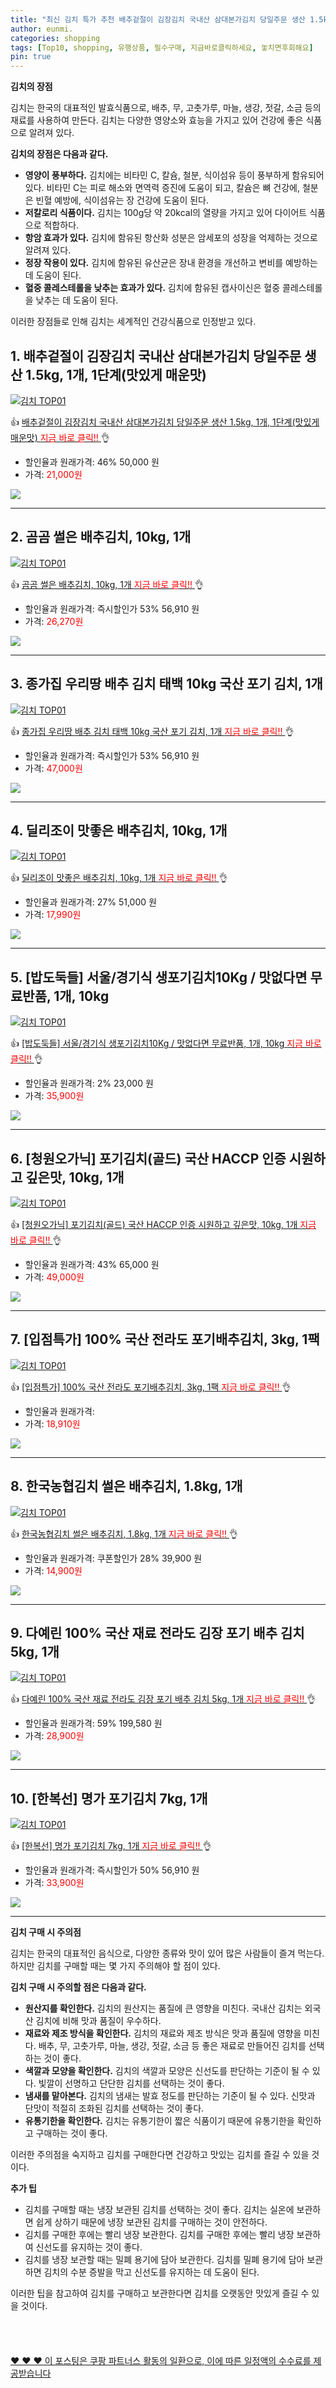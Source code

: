 ```yaml
---
title: "최신 김치 특가 추천 배추겉절이 김장김치 국내산 삼대본가김치 당일주문 생산 1.5kg, 1개, 1단계(맛있게 매운맛) 비교 장점"
author: eunmi.
categories: shopping
tags: [Top10, shopping, 유행상품, 필수구매, 지금바로클릭하세요, 놓치면후회해요]
pin: true
---
```

**김치의 장점**

김치는 한국의 대표적인 발효식품으로, 배추, 무, 고춧가루, 마늘, 생강, 젓갈, 소금 등의 재료를 사용하여 만든다. 김치는 다양한 영양소와 효능을 가지고 있어 건강에 좋은 식품으로 알려져 있다.

**김치의 장점은 다음과 같다.**

* **영양이 풍부하다.** 김치에는 비타민 C, 칼슘, 철분, 식이섬유 등이 풍부하게 함유되어 있다. 비타민 C는 피로 해소와 면역력 증진에 도움이 되고, 칼슘은 뼈 건강에, 철분은 빈혈 예방에, 식이섬유는 장 건강에 도움이 된다.
* **저칼로리 식품이다.** 김치는 100g당 약 20kcal의 열량을 가지고 있어 다이어트 식품으로 적합하다.
* **항암 효과가 있다.** 김치에 함유된 항산화 성분은 암세포의 성장을 억제하는 것으로 알려져 있다.
* **정장 작용이 있다.** 김치에 함유된 유산균은 장내 환경을 개선하고 변비를 예방하는 데 도움이 된다.
* **혈중 콜레스테롤을 낮추는 효과가 있다.** 김치에 함유된 캡사이신은 혈중 콜레스테롤을 낮추는 데 도움이 된다.

이러한 장점들로 인해 김치는 세계적인 건강식품으로 인정받고 있다.

   

## 1. 배추겉절이 김장김치 국내산 삼대본가김치 당일주문 생산 1.5kg, 1개, 1단계(맛있게 매운맛)

[![김치 TOP01](https://thumbnail8.coupangcdn.com/thumbnails/remote/230x230ex/image/vendor_inventory/2a89/058bdb97a67b5223909610ea521ed5fcaa56e53222513b0cde5fc687cf16.jpg)](https://link.coupang.com/re/AFFSDP?lptag=AF3617701&subid=GithubCoopas&pageKey=6499729650&traceid=V0-153&itemId=14305384136&vendorItemId=81550178834)


👍 [배추겉절이 김장김치 국내산 삼대본가김치 당일주문 생산 1.5kg, 1개, 1단계(맛있게 매운맛) <font color=red> 지금 바로 클릭!! </font> ](https://link.coupang.com/re/AFFSDP?lptag=AF3617701&subid=GithubCoopas&pageKey=6499729650&traceid=V0-153&itemId=14305384136&vendorItemId=81550178834) 👌 


- 할인율과 원래가격: 46%  50,000   원
- 가격: <span style='color:red'>21,000원</span>

[![](/discount_price.png)](https://link.coupang.com/re/AFFSDP?lptag=AF3617701&subid=GithubCoopas&pageKey=6499729650&traceid=V0-153&itemId=14305384136&vendorItemId=81550178834)

---


   

## 2. 곰곰 썰은 배추김치, 10kg, 1개

[![김치 TOP01](https://thumbnail10.coupangcdn.com/thumbnails/remote/230x230ex/image/retail/images/12019442178144-5859193f-c48c-43e8-9b2f-033ebac1e25d.jpg)](https://link.coupang.com/re/AFFSDP?lptag=AF3617701&subid=GithubCoopas&pageKey=324290307&traceid=V0-153&itemId=1038303611&vendorItemId=5493733619)


👍 [곰곰 썰은 배추김치, 10kg, 1개 <font color=red> 지금 바로 클릭!! </font> ](https://link.coupang.com/re/AFFSDP?lptag=AF3617701&subid=GithubCoopas&pageKey=324290307&traceid=V0-153&itemId=1038303611&vendorItemId=5493733619) 👌 


- 할인율과 원래가격: 즉시할인가 53%  56,910   원
- 가격: <span style='color:red'>26,270원</span>

[![](/discount_price.png)](https://link.coupang.com/re/AFFSDP?lptag=AF3617701&subid=GithubCoopas&pageKey=324290307&traceid=V0-153&itemId=1038303611&vendorItemId=5493733619)

---


   

## 3. 종가집 우리땅 배추 김치 태백 10kg 국산 포기 김치, 1개

[![김치 TOP01](https://thumbnail10.coupangcdn.com/thumbnails/remote/230x230ex/image/vendor_inventory/e614/e13ade840bd6b11b92e640d9ca6d61f6cb5d98618e41f9d93fedb2e69586.jpg)](https://link.coupang.com/re/AFFSDP?lptag=AF3617701&subid=GithubCoopas&pageKey=7202467453&traceid=V0-153&itemId=18208876739&vendorItemId=74113875647)


👍 [종가집 우리땅 배추 김치 태백 10kg 국산 포기 김치, 1개 <font color=red> 지금 바로 클릭!! </font> ](https://link.coupang.com/re/AFFSDP?lptag=AF3617701&subid=GithubCoopas&pageKey=7202467453&traceid=V0-153&itemId=18208876739&vendorItemId=74113875647) 👌 


- 할인율과 원래가격: 즉시할인가 53%  56,910   원
- 가격: <span style='color:red'>47,000원</span>

[![](/discount_price.png)](https://link.coupang.com/re/AFFSDP?lptag=AF3617701&subid=GithubCoopas&pageKey=7202467453&traceid=V0-153&itemId=18208876739&vendorItemId=74113875647)

---


   

## 4. 딜리조이 맛좋은 배추김치, 10kg, 1개

[![김치 TOP01](https://thumbnail7.coupangcdn.com/thumbnails/remote/230x230ex/image/retail/images/4618091966067889-4a3aed89-54cf-4029-937c-c2cdb4b32f3d.jpg)](https://link.coupang.com/re/AFFSDP?lptag=AF3617701&subid=GithubCoopas&pageKey=6443394416&traceid=V0-153&itemId=13955963639&vendorItemId=81205056658)


👍 [딜리조이 맛좋은 배추김치, 10kg, 1개 <font color=red> 지금 바로 클릭!! </font> ](https://link.coupang.com/re/AFFSDP?lptag=AF3617701&subid=GithubCoopas&pageKey=6443394416&traceid=V0-153&itemId=13955963639&vendorItemId=81205056658) 👌 


- 할인율과 원래가격: 27%  51,000   원
- 가격: <span style='color:red'>17,990원</span>

[![](/discount_price.png)](https://link.coupang.com/re/AFFSDP?lptag=AF3617701&subid=GithubCoopas&pageKey=6443394416&traceid=V0-153&itemId=13955963639&vendorItemId=81205056658)

---


   

## 5. [밥도둑들] 서울/경기식 생포기김치10Kg / 맛없다면 무료반품, 1개, 10kg

[![김치 TOP01](https://thumbnail7.coupangcdn.com/thumbnails/remote/230x230ex/image/vendor_inventory/3d8e/9d12af1042ab8706892a153c5526fdeda5fd16ea382f5c2fd4694627c1ce.jpg)](https://link.coupang.com/re/AFFSDP?lptag=AF3617701&subid=GithubCoopas&pageKey=7430852166&traceid=V0-153&itemId=19299191762&vendorItemId=85742694523)


👍 [[밥도둑들] 서울/경기식 생포기김치10Kg / 맛없다면 무료반품, 1개, 10kg <font color=red> 지금 바로 클릭!! </font> ](https://link.coupang.com/re/AFFSDP?lptag=AF3617701&subid=GithubCoopas&pageKey=7430852166&traceid=V0-153&itemId=19299191762&vendorItemId=85742694523) 👌 


- 할인율과 원래가격: 2%  23,000   원
- 가격: <span style='color:red'>35,900원</span>

[![](/discount_price.png)](https://link.coupang.com/re/AFFSDP?lptag=AF3617701&subid=GithubCoopas&pageKey=7430852166&traceid=V0-153&itemId=19299191762&vendorItemId=85742694523)

---


   

## 6. [청원오가닉] 포기김치(골드) 국산 HACCP 인증 시원하고 깊은맛, 10kg, 1개

[![김치 TOP01](https://thumbnail7.coupangcdn.com/thumbnails/remote/230x230ex/image/vendor_inventory/73c5/0f2eb4b9c4f39a624e30ac07b4fdd1b38c949c3f6f8fc26bbe824e38ed00.jpg)](https://link.coupang.com/re/AFFSDP?lptag=AF3617701&subid=GithubCoopas&pageKey=53306365&traceid=V0-153&itemId=187259033&vendorItemId=3442136825)


👍 [[청원오가닉] 포기김치(골드) 국산 HACCP 인증 시원하고 깊은맛, 10kg, 1개 <font color=red> 지금 바로 클릭!! </font> ](https://link.coupang.com/re/AFFSDP?lptag=AF3617701&subid=GithubCoopas&pageKey=53306365&traceid=V0-153&itemId=187259033&vendorItemId=3442136825) 👌 


- 할인율과 원래가격: 43%  65,000   원
- 가격: <span style='color:red'>49,000원</span>

[![](/discount_price.png)](https://link.coupang.com/re/AFFSDP?lptag=AF3617701&subid=GithubCoopas&pageKey=53306365&traceid=V0-153&itemId=187259033&vendorItemId=3442136825)

---


   

## 7. [입점특가] 100% 국산 전라도 포기배추김치, 3kg, 1팩

[![김치 TOP01](https://thumbnail7.coupangcdn.com/thumbnails/remote/230x230ex/image/vendor_inventory/252e/4f495a9ab98de02c1f0570984a94dd91d20f1558dbbcb057c788b3b2c5d6.jpg)](https://link.coupang.com/re/AFFSDP?lptag=AF3617701&subid=GithubCoopas&pageKey=7518362197&traceid=V0-153&itemId=19714056963&vendorItemId=74299025328)


👍 [[입점특가] 100% 국산 전라도 포기배추김치, 3kg, 1팩 <font color=red> 지금 바로 클릭!! </font> ](https://link.coupang.com/re/AFFSDP?lptag=AF3617701&subid=GithubCoopas&pageKey=7518362197&traceid=V0-153&itemId=19714056963&vendorItemId=74299025328) 👌 


- 할인율과 원래가격: 
- 가격: <span style='color:red'>18,910원</span>

[![](/discount_price.png)](https://link.coupang.com/re/AFFSDP?lptag=AF3617701&subid=GithubCoopas&pageKey=7518362197&traceid=V0-153&itemId=19714056963&vendorItemId=74299025328)

---


   

## 8. 한국농협김치 썰은 배추김치, 1.8kg, 1개

[![김치 TOP01](https://thumbnail8.coupangcdn.com/thumbnails/remote/230x230ex/image/retail/images/2023/02/06/14/2/f365933b-c2f7-4cf5-8e7e-37bb5645337c.jpg)](https://link.coupang.com/re/AFFSDP?lptag=AF3617701&subid=GithubCoopas&pageKey=7156497362&traceid=V0-153&itemId=17993572760&vendorItemId=85150052348)


👍 [한국농협김치 썰은 배추김치, 1.8kg, 1개 <font color=red> 지금 바로 클릭!! </font> ](https://link.coupang.com/re/AFFSDP?lptag=AF3617701&subid=GithubCoopas&pageKey=7156497362&traceid=V0-153&itemId=17993572760&vendorItemId=85150052348) 👌 


- 할인율과 원래가격: 쿠폰할인가 28%  39,900   원
- 가격: <span style='color:red'>14,900원</span>

[![](/discount_price.png)](https://link.coupang.com/re/AFFSDP?lptag=AF3617701&subid=GithubCoopas&pageKey=7156497362&traceid=V0-153&itemId=17993572760&vendorItemId=85150052348)

---


   

## 9. 다예린 100% 국산 재료 전라도 김장 포기 배추 김치 5kg, 1개

[![김치 TOP01](https://thumbnail6.coupangcdn.com/thumbnails/remote/230x230ex/image/vendor_inventory/1740/baea6e53be1e3b0739f125d0543f84e0f255c95816c4c068b3b42756959d.jpg)](https://link.coupang.com/re/AFFSDP?lptag=AF3617701&subid=GithubCoopas&pageKey=6840896477&traceid=V0-153&itemId=16266617957&vendorItemId=83459394757)


👍 [다예린 100% 국산 재료 전라도 김장 포기 배추 김치 5kg, 1개 <font color=red> 지금 바로 클릭!! </font> ](https://link.coupang.com/re/AFFSDP?lptag=AF3617701&subid=GithubCoopas&pageKey=6840896477&traceid=V0-153&itemId=16266617957&vendorItemId=83459394757) 👌 


- 할인율과 원래가격: 59%  199,580   원
- 가격: <span style='color:red'>28,900원</span>

[![](/discount_price.png)](https://link.coupang.com/re/AFFSDP?lptag=AF3617701&subid=GithubCoopas&pageKey=6840896477&traceid=V0-153&itemId=16266617957&vendorItemId=83459394757)

---


   

## 10. [한복선] 명가 포기김치 7kg, 1개

[![김치 TOP01](https://thumbnail6.coupangcdn.com/thumbnails/remote/230x230ex/image/vendor_inventory/11ee/f24ce567a7d824c3f5240b1f123a38500235f3cbe71a8ff77e804cc1d453.jpg)](https://link.coupang.com/re/AFFSDP?lptag=AF3617701&subid=GithubCoopas&pageKey=6884927276&traceid=V0-153&itemId=16511055263&vendorItemId=83698392574)


👍 [[한복선] 명가 포기김치 7kg, 1개 <font color=red> 지금 바로 클릭!! </font> ](https://link.coupang.com/re/AFFSDP?lptag=AF3617701&subid=GithubCoopas&pageKey=6884927276&traceid=V0-153&itemId=16511055263&vendorItemId=83698392574) 👌 


- 할인율과 원래가격: 즉시할인가 50%  56,910   원
- 가격: <span style='color:red'>33,900원</span>

[![](/discount_price.png)](https://link.coupang.com/re/AFFSDP?lptag=AF3617701&subid=GithubCoopas&pageKey=6884927276&traceid=V0-153&itemId=16511055263&vendorItemId=83698392574)

---
**김치 구매 시 주의점**

김치는 한국의 대표적인 음식으로, 다양한 종류와 맛이 있어 많은 사람들이 즐겨 먹는다. 하지만 김치를 구매할 때는 몇 가지 주의해야 할 점이 있다.

**김치 구매 시 주의할 점은 다음과 같다.**

* **원산지를 확인한다.** 김치의 원산지는 품질에 큰 영향을 미친다. 국내산 김치는 외국산 김치에 비해 맛과 품질이 우수하다.
* **재료와 제조 방식을 확인한다.** 김치의 재료와 제조 방식은 맛과 품질에 영향을 미친다. 배추, 무, 고춧가루, 마늘, 생강, 젓갈, 소금 등 좋은 재료로 만들어진 김치를 선택하는 것이 좋다.
* **색깔과 모양을 확인한다.** 김치의 색깔과 모양은 신선도를 판단하는 기준이 될 수 있다. 빛깔이 선명하고 단단한 김치를 선택하는 것이 좋다.
* **냄새를 맡아본다.** 김치의 냄새는 발효 정도를 판단하는 기준이 될 수 있다. 신맛과 단맛이 적절히 조화된 김치를 선택하는 것이 좋다.
* **유통기한을 확인한다.** 김치는 유통기한이 짧은 식품이기 때문에 유통기한을 확인하고 구매하는 것이 좋다.

이러한 주의점을 숙지하고 김치를 구매한다면 건강하고 맛있는 김치를 즐길 수 있을 것이다.

**추가 팁**

* 김치를 구매할 때는 냉장 보관된 김치를 선택하는 것이 좋다. 김치는 실온에 보관하면 쉽게 상하기 때문에 냉장 보관된 김치를 구매하는 것이 안전하다.
* 김치를 구매한 후에는 빨리 냉장 보관한다. 김치를 구매한 후에는 빨리 냉장 보관하여 신선도를 유지하는 것이 좋다.
* 김치를 냉장 보관할 때는 밀폐 용기에 담아 보관한다. 김치를 밀폐 용기에 담아 보관하면 김치의 수분 증발을 막고 신선도를 유지하는 데 도움이 된다.

이러한 팁을 참고하여 김치를 구매하고 보관한다면 김치를 오랫동안 맛있게 즐길 수 있을 것이다.<br><br><br><br><br> [ ❤ ❤ ❤ 이 포스팅은 쿠팡 파트너스 활동의 일환으로, 이에 따른 일정액의 수수료를 제공받습니다](https://link.coupang.com/a/bcEFyh)
